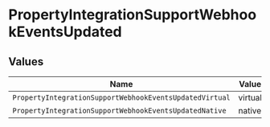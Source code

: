 # PropertyIntegrationSupportWebhookEventsUpdated


## Values

| Name                                                    | Value                                                   |
| ------------------------------------------------------- | ------------------------------------------------------- |
| `PropertyIntegrationSupportWebhookEventsUpdatedVirtual` | virtual                                                 |
| `PropertyIntegrationSupportWebhookEventsUpdatedNative`  | native                                                  |